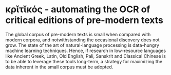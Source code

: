 # κρῐτῐκός - automating the OCR of critical editions of pre-modern texts

The global corpus of pre-modern texts is small when compared with modern corpora, and notwithstanding the occasional discovery does not grow.
The state of the art of natural-language processing is data-hungry machine learning techniques.
Hence, if research in low-resource languages like Ancient Greek, Latin, Old English, Pali, Sanskrit and Classical Chinese is to be able to leverage these tools long-term, a strategy for maximizing the data inherent in the small corpus must be adopted.

